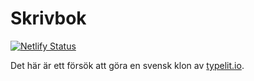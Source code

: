 # Skrivbok

[![Netlify Status](https://api.netlify.com/api/v1/badges/394cc608-a88c-44c1-a605-6c9283d92899/deploy-status)](https://app.netlify.com/sites/skrivbok/deploys)

Det här är ett försök att göra en svensk klon av [typelit.io](https://typelit.io/).
